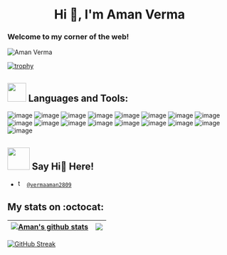 <h1 align="center">Hi 👋, I'm Aman Verma</h1>
<h3 align="center"></h3>

### Welcome to my corner of the web!

<p align="left"> <img src="https://komarev.com/ghpvc/?username=Aman-Verma-28&label=Profile%20views&color=0e75b6&style=flat" alt="Aman Verma" /> </p>

[![trophy](https://github-profile-trophy.vercel.app/?username=Aman-Verma-28&theme=onedark)](https://github.com/ryo-ma/github-profile-trophy)


##  <img src="https://media.giphy.com/media/QssGEmpkyEOhBCb7e1/giphy.gif" width="42px">  Languages and Tools:
![image](https://img.shields.io/badge/Python-FFD43B?style=for-the-badge&logo=python&logoColor=blue)
![image](https://img.shields.io/badge/Django-092E20?style=for-the-badge&logo=django&logoColor=green)
![image](https://img.shields.io/badge/JavaScript-323330?style=for-the-badge&logo=javascript&logoColor=F7DF1E)
![image](https://img.shields.io/badge/Node.js-339933?style=for-the-badge&logo=nodedotjs&logoColor=white)
![image](https://img.shields.io/badge/React-20232A?style=for-the-badge&logo=react&logoColor=61DAFB)
![image](https://img.shields.io/badge/Docker-2CA5E0?style=for-the-badge&logo=docker&logoColor=white)
![image](https://img.shields.io/badge/Flask-000000?style=for-the-badge&logo=flask&logoColor=white)
![image](https://img.shields.io/badge/GIT-E44C30?style=for-the-badge&logo=git&logoColor=white)
![image](https://img.shields.io/badge/PostgreSQL-316192?style=for-the-badge&logo=postgresql&logoColor=white)
![image](https://img.shields.io/badge/MongoDB-4EA94B?style=for-the-badge&logo=mongodb&logoColor=white)
![image](https://img.shields.io/badge/Amazon_AWS-FF9900?style=for-the-badge&logo=amazonaws&logoColor=white)
![image](https://img.shields.io/badge/GraphQl-E10098?style=for-the-badge&logo=graphql&logoColor=white)
![image](https://img.shields.io/badge/fastapi-109989?style=for-the-badge&logo=FASTAPI&logoColor=white)
![image](https://img.shields.io/badge/kubernetes-326ce5.svg?&style=for-the-badge&logo=kubernetes&logoColor=white)
![image](https://img.shields.io/badge/Linux-FCC624?style=for-the-badge&logo=linux&logoColor=black)
![image](https://img.shields.io/badge/Jenkins-D24939?style=for-the-badge&logo=Jenkins&logoColor=white)
![image](https://img.shields.io/badge/MySQL-005C84?style=for-the-badge&logo=mysql&logoColor=white)

## <img src="https://media.giphy.com/media/KcnlGHBpnKnjZIuCMv/giphy.gif" width="50px"> Say Hi👋 Here! 

- <img src="https://img.shields.io/badge/Twitter-1DA1F2?style=for-the-badge&logo=twitter&logoColor=white" alt="twitter logo" height="16px">  [`@vermaaman2809`](https://twitter.com/vermaaman2809)


## My stats on :octocat:
| <a href="https://github.com/anuraghazra/github-readme-stats"><img align="center" src="https://github-readme-stats.vercel.app/api?username=Aman-Verma-28&show_icons=true&include_all_commits=true&theme=dark&hide_border=true" alt="Aman's github stats" /></a> | <a href="https://github.com/anuraghazra/github-readme-stats"><img align="center" src="https://github-readme-stats.vercel.app/api/top-langs/?username=Aman-Verma-28&layout=compact&theme=dark&hide_border=true" /></a> |
| ------------- | ------------- |

[![GitHub Streak](https://github-readme-streak-stats.herokuapp.com?user=Aman-Verma-28&theme=dark)](https://git.io/streak-stats)
